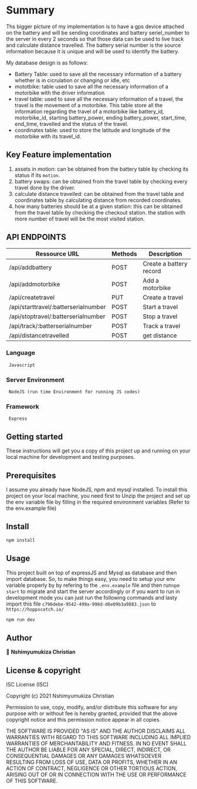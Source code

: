 # Summary

Ths bigger picture of my implementation is to have a gps device attached on the battery and will be sending coordinates and battery seriel_number to the server in every 2 seconds so that those data can be used to live track and calculate distance travelled. The battery serial number is the source information because it is unique and will be used to identify the battery.

My database design is as follows:
 - Battery Table: used to save all the necessary information of a battery whether is in cicrulation or changing or idle, etc
 - mototbike: table used to save all the necessary information of a motorbike with the driver information
 - travel table: used to save all the necessary information of a travel, the travel is the movement of a motorbike. This table store all the information regarding the travel of a motorbike like battery_id, motorbike_id, starting battery_power, ending battery_power, start_time, end_time, travelled and the status of the travel.
 - coordinates table: used to store the latitude and longitude of the motorbike with its travel_id.

## Key Feature implementation

1. assets in motion: can be obtained from the battery table by checking its status if its `motion`.
2. battery swaps: can be obtained from the travel table by checking every travel done by the driver.
3. calculate distance travelled: can be obtained from the travel table and coordinates table by calculating distance from recorded coordinates.
4. how many batteries should be at a given station: this can be obtained from the travel table by checking the checkout station. the station with more number of travel will be the most visited station.




## API ENDPOINTS

| Ressource URL                         | Methods | Description              |
| --------------------------------------| ------- | -------------------------|
| /api/addbattery                       | POST    | Create a battery record  |
| /api/addmotorbike                     | POST    | Add a motorbike          |
| /api/createtravel                     | PUT     | Create a travel          |
| /api/starttravel/:batterserialnumber  | POST    | Start a travel           |   
| /api/stoptravel/:batterserialnumber   | POST    | Stop a travel            |   
| /api/track/:batterserialnumber        | POST    | Track a travel           |
| /api/distancetravelled                | POST    | get distance             |

### Language

```
 Javascript
```

### Server Environment

```
 NodeJS (run time Environment for running JS codes)
```

### Framework

```
 Express
```

## Getting started

These instructions will get you a copy of this project up and running on your local machine for development and testing purposes.

## Prerequisites

I assume you already have NodeJS, npm and mysql installed.
To install this project on your local machine, you need first to Unzip the project and set up the env variable file by filling in the required environment variables (Refer to the env.example file)

## Install

```sh
npm install
```

## Usage

This project built on top of expressJS and Mysql as database and then import database. So, to make things easy, you need to setup your env variable properly by by refering to the `.env.example` file and then run`npm start` to migrate and start the server accordingly or if you want to run in development mode you can just run the following commands and lasty import this file `c796debe-9542-499a-998d-d6e09b3a9883.json` to `https://hoppscotch.io/`

```sh
npm run dev
```

## Author

👤 **Nshimyumukiza Christian**

## License & copyright

ISC License (ISC)

Copyright (c) 2021 Nshimyumukiza Christian

Permission to use, copy, modify, and/or distribute this software for any purpose with or without fee is hereby granted, provided that the above copyright notice and this permission notice appear in all copies.

THE SOFTWARE IS PROVIDED "AS IS" AND THE AUTHOR DISCLAIMS ALL WARRANTIES WITH REGARD TO THIS SOFTWARE INCLUDING ALL IMPLIED WARRANTIES OF MERCHANTABILITY AND FITNESS. IN NO EVENT SHALL THE AUTHOR BE LIABLE FOR ANY SPECIAL, DIRECT, INDIRECT, OR CONSEQUENTIAL DAMAGES OR ANY DAMAGES WHATSOEVER RESULTING FROM LOSS OF USE, DATA OR PROFITS, WHETHER IN AN ACTION OF CONTRACT, NEGLIGENCE OR OTHER TORTIOUS ACTION, ARISING OUT OF OR IN CONNECTION WITH THE USE OR PERFORMANCE OF THIS SOFTWARE.
